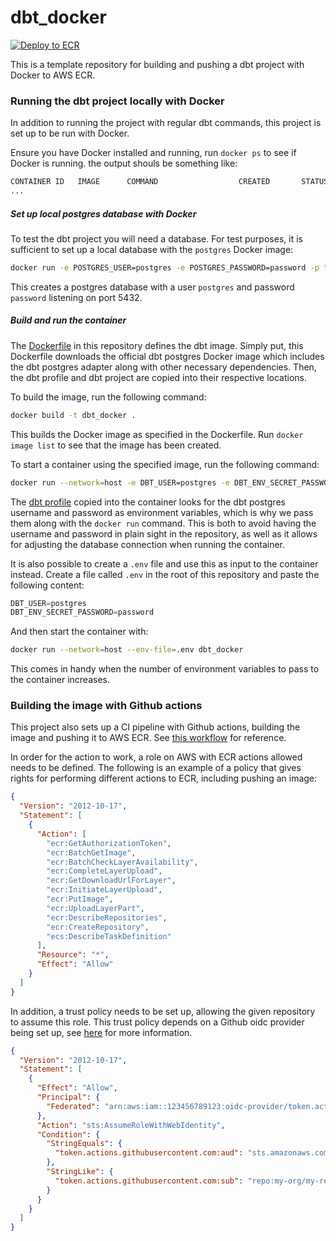 # dbt_docker

[![Deploy to ECR](https://github.com/henrikig/dbt_docker/actions/workflows/build-dbt-image.yaml/badge.svg)](https://github.com/henrikig/dbt_docker/actions/workflows/build-dbt-image.yaml)

This is a template repository for building and pushing a dbt project with Docker
to AWS ECR.

### Running the dbt project locally with Docker

In addition to running the project with regular dbt commands, this project is
set up to be run with Docker.

Ensure you have Docker installed and running, run `docker ps` to see if Docker
is running. the output shouls be something like:

```sh
CONTAINER ID   IMAGE      COMMAND                  CREATED       STATUS       PORTS                    NAMES
...
```

##### Set up local postgres database with Docker

To test the dbt project you will need a database. For test purposes, it is
sufficient to set up a local database with the `postgres` Docker image:

```sh
docker run -e POSTGRES_USER=postgres -e POSTGRES_PASSWORD=password -p "5432:5432" -d postgres
```

This creates a postgres database with a user `postgres` and password `password`
listening on port 5432.

##### Build and run the container

The [Dockerfile](Dockerfile) in this repository defines the dbt image. Simply
put, this Dockerfile downloads the official dbt postgres Docker image which
includes the dbt postgres adapter along with other necessary dependencies. Then,
the dbt profile and dbt project are copied into their respective locations.

To build the image, run the following command:

```sh
docker build -t dbt_docker .
```

This builds the Docker image as specified in the Dockerfile. Run
`docker image list` to see that the image has been created.

To start a container using the specified image, run the following command:

```sh
docker run --network=host -e DBT_USER=postgres -e DBT_ENV_SECRET_PASSWORD=password dbt_docker
```

The [dbt profile](./.dbt/profiles.yml) copied into the container looks for the
dbt postgres username and password as environment variables, which is why we
pass them along with the `docker run` command. This is both to avoid having the
username and password in plain sight in the repository, as well as it allows for
adjusting the database connection when running the container.

It is also possible to create a `.env` file and use this as input to the
container instead. Create a file called `.env` in the root of this repository
and paste the following content:

```python
DBT_USER=postgres
DBT_ENV_SECRET_PASSWORD=password
```

And then start the container with:

```sh
docker run --network=host --env-file=.env dbt_docker
```

This comes in handy when the number of environment variables to pass to the
container increases.

### Building the image with Github actions

This project also sets up a CI pipeline with Github actions, building the image
and pushing it to AWS ECR. See
[this workflow](./.github/workflows/build-dbt-image.yaml) for reference.

In order for the action to work, a role on AWS with ECR actions allowed needs to
be defined. The following is an example of a policy that gives rights for
performing different actions to ECR, including pushing an image:

```json
{
  "Version": "2012-10-17",
  "Statement": [
    {
      "Action": [
        "ecr:GetAuthorizationToken",
        "ecr:BatchGetImage",
        "ecr:BatchCheckLayerAvailability",
        "ecr:CompleteLayerUpload",
        "ecr:GetDownloadUrlForLayer",
        "ecr:InitiateLayerUpload",
        "ecr:PutImage",
        "ecr:UploadLayerPart",
        "ecr:DescribeRepositories",
        "ecr:CreateRepository",
        "ecs:DescribeTaskDefinition"
      ],
      "Resource": "*",
      "Effect": "Allow"
    }
  ]
}
```

In addition, a trust policy needs to be set up, allowing the given repository to
assume this role. This trust policy depends on a Github oidc provider being set
up, see
[here](https://docs.github.com/en/actions/deployment/security-hardening-your-deployments/configuring-openid-connect-in-amazon-web-services)
for more information.

```json
{
  "Version": "2012-10-17",
  "Statement": [
    {
      "Effect": "Allow",
      "Principal": {
        "Federated": "arn:aws:iam::123456789123:oidc-provider/token.actions.githubusercontent.com"
      },
      "Action": "sts:AssumeRoleWithWebIdentity",
      "Condition": {
        "StringEquals": {
          "token.actions.githubusercontent.com:aud": "sts.amazonaws.com"
        },
        "StringLike": {
          "token.actions.githubusercontent.com:sub": "repo:my-org/my-repo:ref:refs/heads/main"
        }
      }
    }
  ]
}
```
